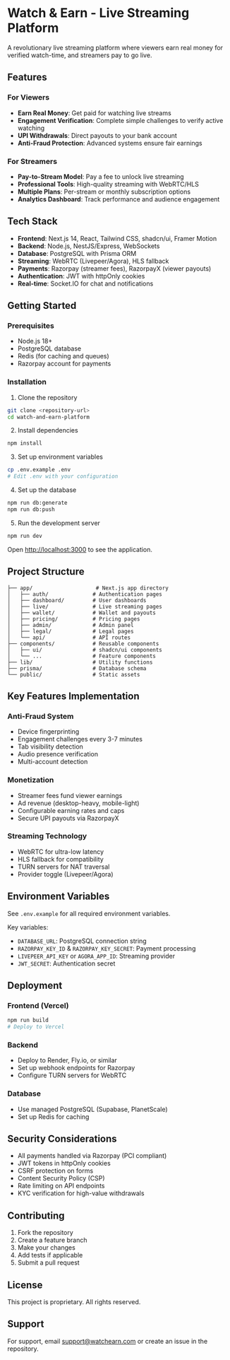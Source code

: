 # Watch & Earn - Live Streaming Platform

A revolutionary live streaming platform where viewers earn real money for verified watch-time, and streamers pay to go live.

## Features

### For Viewers
- **Earn Real Money**: Get paid for watching live streams
- **Engagement Verification**: Complete simple challenges to verify active watching
- **UPI Withdrawals**: Direct payouts to your bank account
- **Anti-Fraud Protection**: Advanced systems ensure fair earnings

### For Streamers
- **Pay-to-Stream Model**: Pay a fee to unlock live streaming
- **Professional Tools**: High-quality streaming with WebRTC/HLS
- **Multiple Plans**: Per-stream or monthly subscription options
- **Analytics Dashboard**: Track performance and audience engagement

## Tech Stack

- **Frontend**: Next.js 14, React, Tailwind CSS, shadcn/ui, Framer Motion
- **Backend**: Node.js, NestJS/Express, WebSockets
- **Database**: PostgreSQL with Prisma ORM
- **Streaming**: WebRTC (Livepeer/Agora), HLS fallback
- **Payments**: Razorpay (streamer fees), RazorpayX (viewer payouts)
- **Authentication**: JWT with httpOnly cookies
- **Real-time**: Socket.IO for chat and notifications

## Getting Started

### Prerequisites
- Node.js 18+
- PostgreSQL database
- Redis (for caching and queues)
- Razorpay account for payments

### Installation

1. Clone the repository
```bash
git clone <repository-url>
cd watch-and-earn-platform
```

2. Install dependencies
```bash
npm install
```

3. Set up environment variables
```bash
cp .env.example .env
# Edit .env with your configuration
```

4. Set up the database
```bash
npm run db:generate
npm run db:push
```

5. Run the development server
```bash
npm run dev
```

Open [http://localhost:3000](http://localhost:3000) to see the application.

## Project Structure

```
├── app/                    # Next.js app directory
│   ├── auth/              # Authentication pages
│   ├── dashboard/         # User dashboards
│   ├── live/              # Live streaming pages
│   ├── wallet/            # Wallet and payouts
│   ├── pricing/           # Pricing pages
│   ├── admin/             # Admin panel
│   ├── legal/             # Legal pages
│   └── api/               # API routes
├── components/            # Reusable components
│   ├── ui/                # shadcn/ui components
│   └── ...                # Feature components
├── lib/                   # Utility functions
├── prisma/                # Database schema
└── public/                # Static assets
```

## Key Features Implementation

### Anti-Fraud System
- Device fingerprinting
- Engagement challenges every 3-7 minutes
- Tab visibility detection
- Audio presence verification
- Multi-account detection

### Monetization
- Streamer fees fund viewer earnings
- Ad revenue (desktop-heavy, mobile-light)
- Configurable earning rates and caps
- Secure UPI payouts via RazorpayX

### Streaming Technology
- WebRTC for ultra-low latency
- HLS fallback for compatibility
- TURN servers for NAT traversal
- Provider toggle (Livepeer/Agora)

## Environment Variables

See `.env.example` for all required environment variables.

Key variables:
- `DATABASE_URL`: PostgreSQL connection string
- `RAZORPAY_KEY_ID` & `RAZORPAY_KEY_SECRET`: Payment processing
- `LIVEPEER_API_KEY` or `AGORA_APP_ID`: Streaming provider
- `JWT_SECRET`: Authentication secret

## Deployment

### Frontend (Vercel)
```bash
npm run build
# Deploy to Vercel
```

### Backend
- Deploy to Render, Fly.io, or similar
- Set up webhook endpoints for Razorpay
- Configure TURN servers for WebRTC

### Database
- Use managed PostgreSQL (Supabase, PlanetScale)
- Set up Redis for caching

## Security Considerations

- All payments handled via Razorpay (PCI compliant)
- JWT tokens in httpOnly cookies
- CSRF protection on forms
- Content Security Policy (CSP)
- Rate limiting on API endpoints
- KYC verification for high-value withdrawals

## Contributing

1. Fork the repository
2. Create a feature branch
3. Make your changes
4. Add tests if applicable
5. Submit a pull request

## License

This project is proprietary. All rights reserved.

## Support

For support, email support@watchearn.com or create an issue in the repository.